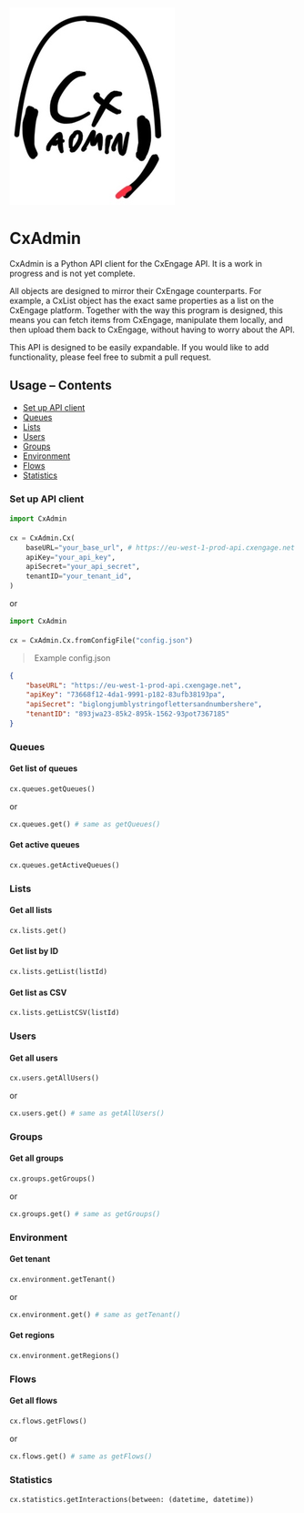 ![](readme/logo.jpg)

# CxAdmin

CxAdmin is a Python API client for the CxEngage API. It is a work in progress and is not yet complete.

All objects are designed to mirror their CxEngage counterparts. For example, a CxList object has the exact same properties as a list on the CxEngage platform.
Together with the way this program is designed, this means you can fetch items from CxEngage, manipulate them locally, and then upload them back to CxEngage, without having to worry about the API.

This API is designed to be easily expandable. If you would like to add functionality, please feel free to submit a pull request.

## Usage – Contents
* [Set up API client](#set-up-api-client)
* [Queues](#queues)
* [Lists](#lists)
* [Users](#users)
* [Groups](#groups)
* [Environment](#environment)
* [Flows](#flows)
* [Statistics](#statistics)

### Set up API client

```python
import CxAdmin

cx = CxAdmin.Cx(
    baseURL="your_base_url", # https://eu-west-1-prod-api.cxengage.net for EU, https://api.cxengage.net for US
    apiKey="your_api_key",
    apiSecret="your_api_secret",
    tenantID="your_tenant_id",
)
```

or

```python
import CxAdmin

cx = CxAdmin.Cx.fromConfigFile("config.json")
```

> Example config.json

```json
{
    "baseURL": "https://eu-west-1-prod-api.cxengage.net",
    "apiKey": "73668f12-4da1-9991-p182-83ufb38193pa",
    "apiSecret": "biglongjumblystringoflettersandnumbershere",
    "tenantID": "893jwa23-85k2-895k-1562-93pot7367185"
}
```

### Queues

#### Get list of queues
```python
cx.queues.getQueues()
```
or
```python
cx.queues.get() # same as getQueues()
```

#### Get active queues
```python
cx.queues.getActiveQueues()
```

### Lists

#### Get all lists
```python
cx.lists.get()
```

#### Get list by ID
```python
cx.lists.getList(listId)
```

#### Get list as CSV
```python
cx.lists.getListCSV(listId)
```

### Users

#### Get all users

```python
cx.users.getAllUsers()
```
or
```python
cx.users.get() # same as getAllUsers()
```

### Groups

#### Get all groups

```python
cx.groups.getGroups()
```
or
```python
cx.groups.get() # same as getGroups()
```

### Environment

#### Get tenant
    
```python
cx.environment.getTenant()
```
or
```python
cx.environment.get() # same as getTenant()
```

#### Get regions
    
```python
cx.environment.getRegions()
```

### Flows

#### Get all flows

```python
cx.flows.getFlows()
```
or
```python
cx.flows.get() # same as getFlows()
```

### Statistics

```python
cx.statistics.getInteractions(between: (datetime, datetime))
```
